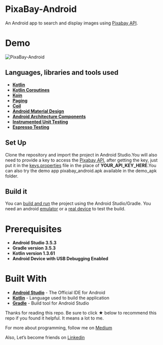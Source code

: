 # PixaBay-Android
An Android app to search and display images using [Pixabay API](https://pixabay.com/api/docs/).

# Demo
![PixaBay-Android](screenshots/pixabay_android_demo.gif)

## Languages, libraries and tools used

* __[Kotlin](https://developer.android.com/kotlin)__
* __[Kotlin Coroutines](https://kotlinlang.org/docs/reference/coroutines-overview.html)__
* __[Koin](https://github.com/InsertKoinIO/koin)__
* __[Paging](https://developer.android.com/topic/libraries/architecture/paging)__
* __[Coil](https://coil-kt.github.io/coil/getting_started/)__
* __[Android Material Design](https://material.io/components/)__
* __[Android Architecture Components](https://developer.android.com/topic/libraries/architecture/index.html)__
* __[Instrumented Unit Testing](https://developer.android.com/training/testing/unit-testing/instrumented-unit-tests)__
* __[Espresso Testing](http://developer.android.com/training/testing/espresso)__

## Set Up

Clone the repository and import the project in Android Studio.You will also need to provide a key to
access the [Pixabay API](https://pixabay.com/api/docs/), after getting the key, just put it in the
[keys.properties](https://github.com/yash786agg/PixaBay-Android/blob/master/keys.properties) file
in the place of **YOUR_API_KEY_HERE**.You can also try the demo app pixabay_android.apk available in
the demo_apk folder.

## Build it

You can [build and run](https://developer.android.com/studio/run) the project using the Android
Studio/Gradle. You need an android [emulator](https://developer.android.com/studio/run/emulator)
or a [real device](https://developer.android.com/studio/run/device) to test the build.


# Prerequisites
* __Android Studio 3.5.3__
* __Gradle version 3.5.3__
* __Kotlin version 1.3.61__
* __Android Device with USB Debugging Enabled__

# Built With

* __[Android Studio](https://developer.android.com/studio/index.html)__ - The Official IDE for Android
* __[Kotlin](https://developer.android.com/kotlin)__ - Language used to build the application
* __[Gradle](https://gradle.org)__ - Build tool for Android Studio

Thanks for reading this repo. Be sure to click ★ below to recommend this repo if you found it helpful. It means a lot to me.

For more about programming, follow me on [Medium](https://medium.com/@yash786agg)

Also, Let’s become friends on [Linkedin](http://bit.ly/24t4EVI)